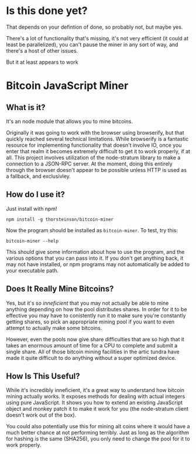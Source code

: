 # Is this done yet?
That depends on your defintion of done, so probably not, but maybe yes.

There's a lot of functionality that's missing, it's not very efficient (it could at least be parallelized), you can't pause the miner in any sort of way, and there's a host of other issues.

But it at least appears to work

Bitcoin JavaScript Miner
========================

What is it?
-----------
It's an node module that allows you to mine bitcoins.

Originally it was going to work with the browser using browserify, but that quickly reached several technical limitations. While browserify is a fantastic resource for implementing functionality that doesn't involve IO, once you enter that realm it becomes extremely difficult to get it to work properly, if at all. This project involves utilization of the node-stratum library to make a connection to a JSON-RPC server. At  the moment, doing this entirely through the browser doesn't appear to be possible unless HTTP is used as a fallback, and exclusivley.

How do I use it?
----------------
Just install with npm!
```
npm install -g thorsteinson/bitcoin-miner
```

Now the program should be installed as `bitcoin-miner`. To test, try this:
```
bitcoin-miner --help
```

This should give some information about how to use the program, and the various options that you can pass into it. If you don't get anything back, it may not have installed, or npm programs may not automatically be added to your executable path.

Does It Really Mine Bitcoins?
-----------------------------

Yes, but it's so _inneficient_ that you may not actually be able to mine anything depending on how the pool distributes shares. In order for it to be effective you may have to conistently run it to make sure you're constantly getting shares, so pick an appropriate mining pool if you want to even attempt to actually make some bitcoins.

However, even the pools now give share difficulties that are so high that it takes an enormous amount of time for a CPU to complete and submit a single share. All of those bitcoin mining facilities in the artic tundra have made it quite difficult to do anything without a super optimized device.

## How Is This Useful?

While it's incredibly inneficient, it's a great way to understand how bitcoin mining actually works. It exposes methods for dealing with actual integers using pure JavaScript. It shows you how to extend an existing JavaScript object and monkey patch it to make it work for you (the node-stratum client doesn't work out of the box).

You could also potentially use this for mining alt coins where it would have a much better chance at not performing terribly. Just as long as the algorithm for hashing is the same (SHA256), you only need to change the pool for it to work properly.